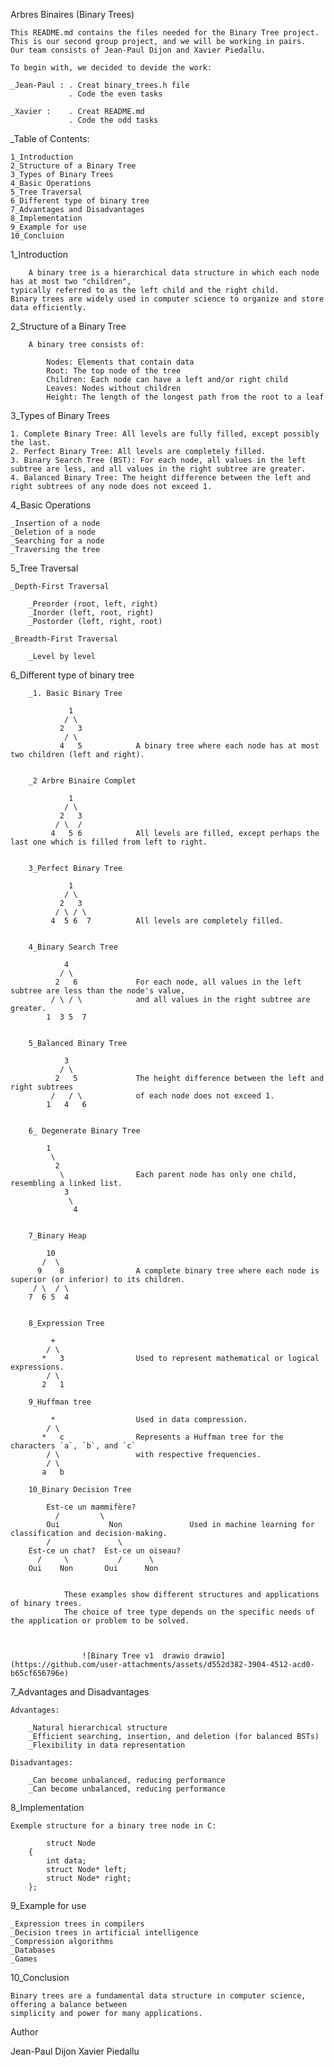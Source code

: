 Arbres Binaires (Binary Trees)

	This README.md contains the files needed for the Binary Tree project. 
	This is our second group project, and we will be working in pairs. 
	Our team consists of Jean-Paul Dijon and Xavier Piedallu.

	To begin with, we decided to devide the work:

	_Jean-Paul : . Creat binary_trees.h file 
				 . Code the even tasks

	_Xavier	:	 . Creat README.md
				 . Code the odd tasks


_Table of Contents:

	1_Introduction
	2_Structure of a Binary Tree
	3_Types of Binary Trees
	4_Basic Operations
	5_Tree Traversal
	6_Different type of binary tree
	7_Advantages and Disadvantages
	8_Implementation
	9_Example for use
	10_Concluion

1_Introduction

		A binary tree is a hierarchical data structure in which each node has at most two "children", 
	typically referred to as the left child and the right child.
	Binary trees are widely used in computer science to organize and store data efficiently.

2_Structure of a Binary Tree

		A binary tree consists of:

			Nodes: Elements that contain data
			Root: The top node of the tree
			Children: Each node can have a left and/or right child
			Leaves: Nodes without children
			Height: The length of the longest path from the root to a leaf

3_Types of Binary Trees

	1. Complete Binary Tree: All levels are fully filled, except possibly the last.
	2. Perfect Binary Tree: All levels are completely filled.
	3. Binary Search Tree (BST): For each node, all values in the left subtree are less, and all values in the right subtree are greater.
	4. Balanced Binary Tree: The height difference between the left and right subtrees of any node does not exceed 1.

4_Basic Operations

	_Insertion of a node
	_Deletion of a node
	_Searching for a node
	_Traversing the tree

5_Tree Traversal

	_Depth-First Traversal

		_Preorder (root, left, right)
		_Inorder (left, root, right)
		_Postorder (left, right, root)

	_Breadth-First Traversal

		_Level by level

6_Different type of binary tree

		_1. Basic Binary Tree  
		 
				 1
   				/ \
  			   2   3
				/ \
			   4   5          	A binary tree where each node has at most two children (left and right).

		
		_2 Arbre Binaire Complet

				 1
 			    / \
 			   2   3
			  / \  /
			 4   5 6			All levels are filled, except perhaps the last one which is filled from left to right.

		
		3_Perfect Binary Tree

				 1
   				/ \
 			   2   3
 			  / \ / \
			 4  5 6  7			All levels are completely filled.

		
		4_Binary Search Tree

		 		4
   		       / \
  	   	      2   6				For each node, all values ​​in the left subtree are less than the node's value, 
	  	     / \ / \			and all values ​​in the right subtree are greater. 
	        1  3 5  7				

		
		5_Balanced Binary Tree

		 		3
   			   / \	
   			  2   5				The height difference between the left and right subtrees
			 /   / \			of each node does not exceed 1.
			1   4   6


		6_ Degenerate Binary Tree

			1
 			 \
  			  2
  		       \				Each parent node has only one child, resembling a linked list.
    		 	3
      			 \
      			  4


		7_Binary Heap

			10
   		   /  \
  		  9    8				A complete binary tree where each node is superior (or inferior) to its children.
 		 / \  / \
	    7  6 5  4

	
		8_Expression Tree
			
			 +
  		    / \
  		   *   3				Used to represent mathematical or logical expressions.
      		/ \
		   2   1

		9_Huffman tree

			 *					Used in data compression.
     		/ \
    	   *   c				Represents a Huffman tree for the characters `a`, `b`, and `c` 
   		    / \					with respective frequencies.
   		    / \					
 		   a   b

		10_Binary Decision Tree
 
 			Est-ce un mammifère?
     		  /         \	
   			Oui           Non				Used in machine learning for classification and decision-making.
		    /               \
		Est-ce un chat?  Est-ce un oiseau?
 		  /     \           /      \
		Oui    Non       Oui      Non


				These examples show different structures and applications of binary trees. 
				The choice of tree type depends on the specific needs of the application or problem to be solved.



					![Binary Tree v1  drawio drawio](https://github.com/user-attachments/assets/d552d382-3904-4512-acd0-b65cf656796e)



7_Advantages and Disadvantages

	Advantages:
	
		_Natural hierarchical structure
		_Efficient searching, insertion, and deletion (for balanced BSTs)
		_Flexibility in data representation

	Disadvantages:

		_Can become unbalanced, reducing performance
		_Can become unbalanced, reducing performance

8_Implementation

	Exemple structure for a binary tree node in C:

			struct Node 
		{
    		int data;
    		struct Node* left;
   			struct Node* right;
		};
9_Example for use

	_Expression trees in compilers
	_Decision trees in artificial intelligence
	_Compression algorithms
	_Databases
	_Games

10_Conclusion

	Binary trees are a fundamental data structure in computer science, offering a balance between 
	simplicity and power for many applications.


Author

Jean-Paul Dijon  Xavier Piedallu
